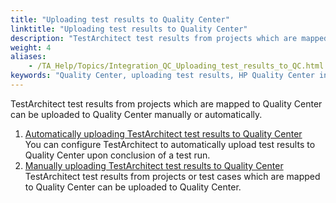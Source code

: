 ```yaml
--- 
title: "Uploading test results to Quality Center"
linktitle: "Uploading test results to Quality Center"
description: "TestArchitect test results from projects which are mapped to Quality Center can be uploaded to Quality Center manually or automatically."
weight: 4
aliases: 
    - /TA_Help/Topics/Integration_QC_Uploading_test_results_to_QC.html
keywords: "Quality Center, uploading test results, HP Quality Center integration, uploading test results, integration, HP Quality Center, uploading test results, uploading to Quality Center"
---
```


TestArchitect test results from projects which are mapped to Quality Center can be uploaded to Quality Center manually or automatically.

1.  [Automatically uploading TestArchitect test results to Quality Center](/user-guide/integration-with-third-party-tools/hp-quality-center/features/uploading-test-results-to-quality-center/automatically-uploading-testarchitect-test-results-to-quality-center)  
You can configure TestArchitect to automatically upload test results to Quality Center upon conclusion of a test run.
2.  [Manually uploading TestArchitect test results to Quality Center](/user-guide/integration-with-third-party-tools/hp-quality-center/features/uploading-test-results-to-quality-center/manually-uploading-testarchitect-test-results-to-quality-center)  
TestArchitect test results from projects or test cases which are mapped to Quality Center can be uploaded to Quality Center.




